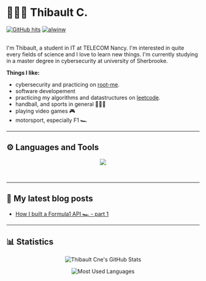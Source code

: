 # 🤾🏼‍♂️ Thibault C.

<div>
    <a href="https://github.com/thibault-cne/thibault-cne" target="_blank"><img alt="GitHub hits" src="https://img.shields.io/github/last-commit/thibault-cne/thibault-cne?label=profile%20updated&color=ff2800&style=flat-square"></a>
    <a href="https://github.com/thibault-cne" target="_blank"><img alt="alwinw" src="https://badges.pufler.dev/visits/thibault-cne/thibault-cne?logo=GitHub&label=visits&color=ff2800&logoColor=white&style=flat-square"/></a>
</div>

<br />

I'm Thibault, a student in IT at TELECOM Nancy. I'm interested in quite every fields of science and I love to learn new things. I'm currently studying in a master degree in cybersecurity at university of Sherbrooke.

**Things I like:**

- cybersecurity and practicing on [root-me](https://www.root-me.org/Thib-681376?lang=fr&var_mode=calcul).
- software developement
- practicing my algorithms and datastructures on [leetcode](https://leetcode.com/thibault-cne/).
- handball, and sports in general 🤾🏼‍♂️
- playing video games 🎮
- motorsport, especially F1 🏎️

---

## ⚙️ Languages and Tools

<p align="center">
  <a href="https://skillicons.dev">
    <img src="https://skillicons.dev/icons?i=c,cpp,java,rust,go,python,git,docker,vim,bash,rocket,tailwind,github,linux,js,vue,svelte,azure&perline=6" />
  </a>
</p>
<br />

---

## 📝 My latest blog posts

<!-- BLOG-POST-LIST:START -->
- [How I built a Formula1 API 🏎 - part 1](https://dev.to/thibault-cne/how-i-built-a-formula1-api-part-1-33am)
<!-- BLOG-POST-LIST:END -->

---

## 📊 Statistics

<div class="stats" align="center">

![Thibault Cne's GitHub Stats](https://github-readme-stats.vercel.app/api?username=thibault-cne&show_icons=true&theme=algolia&border_radius=20)

![Most Used Languages](https://github-readme-stats.vercel.app/api/top-langs?username=thibault-cne&show_icons=true&locale=en&layout=compact&theme=algolia&border_radius=20)

</div>
